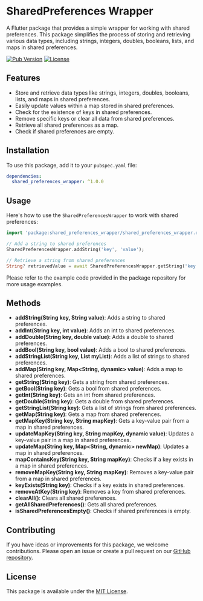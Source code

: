 
# SharedPreferences Wrapper

A Flutter package that provides a simple wrapper for working with shared preferences. This package simplifies the process of storing and retrieving various data types, including strings, integers, doubles, booleans, lists, and maps in shared preferences.

[![Pub Version](https://img.shields.io/pub/v/shared_preferences_wrapper)](https://pub.dev/packages/shared_preferences_wrapper)
[![License](https://img.shields.io/badge/license-MIT-blue.svg)](https://github.com/youngcet/shared_preferences_wrapper/blob/main/LICENSE)

## Features

- Store and retrieve data types like strings, integers, doubles, booleans, lists, and maps in shared preferences.
- Easily update values within a map stored in shared preferences.
- Check for the existence of keys in shared preferences.
- Remove specific keys or clear all data from shared preferences.
- Retrieve all shared preferences as a map.
- Check if shared preferences are empty.

## Installation

To use this package, add it to your `pubspec.yaml` file:

```yaml
dependencies:
  shared_preferences_wrapper: ^1.0.0
```

## Usage

Here's how to use the `SharedPreferencesWrapper` to work with shared preferences:

```dart
import 'package:shared_preferences_wrapper/shared_preferences_wrapper.dart';

// Add a string to shared preferences
SharedPreferencesWrapper.addString('key', 'value');

// Retrieve a string from shared preferences
String? retrievedValue = await SharedPreferencesWrapper.getString('key');
```

Please refer to the example code provided in the package repository for more usage examples.

## Methods

- **addString(String key, String value)**: Adds a string to shared preferences.
- **addInt(String key, int value)**: Adds an int to shared preferences.
- **addDouble(String key, double value)**: Adds a double to shared preferences.
- **addBool(String key, bool value)**: Adds a bool to shared preferences.
- **addStringList(String key, List<String> myList)**: Adds a list of strings to shared preferences.
- **addMap(String key, Map<String, dynamic> value)**: Adds a map to shared preferences.
- **getString(String key)**: Gets a string from shared preferences.
- **getBool(String key)**: Gets a bool from shared preferences.
- **getInt(String key)**: Gets an int from shared preferences.
- **getDouble(String key)**: Gets a double from shared preferences.
- **getStringList(String key)**: Gets a list of strings from shared preferences.
- **getMap(String key)**: Gets a map from shared preferences.
- **getMapKey(String key, String mapKey)**: Gets a key-value pair from a map in shared preferences.
- **updateMapKey(String key, String mapKey, dynamic value)**: Updates a key-value pair in a map in shared preferences.
- **updateMap(String key, Map<String, dynamic> newMap)**: Updates a map in shared preferences.
- **mapContainsKey(String key, String mapKey)**: Checks if a key exists in a map in shared preferences.
- **removeMapKey(String key, String mapKey)**: Removes a key-value pair from a map in shared preferences.
- **keyExists(String key)**: Checks if a key exists in shared preferences.
- **removeAtKey(String key)**: Removes a key from shared preferences.
- **clearAll()**: Clears all shared preferences.
- **getAllSharedPreferences()**: Gets all shared preferences.
- **isSharedPreferencesEmpty()**: Checks if shared preferences is empty.

## Contributing

If you have ideas or improvements for this package, we welcome contributions. Please open an issue or create a pull request on our [GitHub repository](https://github.com/youngcet/shared_preferences_wrapper).

## License

This package is available under the [MIT License](https://github.com/youngcet/shared_preferences_wrapper/blob/main/LICENSE).